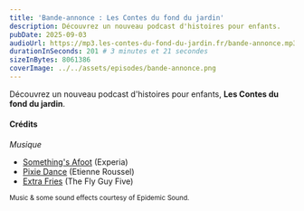 ```yaml
---
title: 'Bande-annonce : Les Contes du fond du jardin'
description: Découvrez un nouveau podcast d'histoires pour enfants.
pubDate: 2025-09-03
audioUrl: https://mp3.les-contes-du-fond-du-jardin.fr/bande-annonce.mp3
durationInSeconds: 201 # 3 minutes et 21 secondes
sizeInBytes: 8061386
coverImage: ../../assets/episodes/bande-annonce.png
---
```


Découvrez un nouveau podcast d'histoires pour enfants, **Les Contes du fond du jardin**.

#### Crédits

_Musique_

- [Something's Afoot](https://www.epidemicsound.com/track/bbpPugAl1s/) (Experia)
- [Pixie Dance](https://www.epidemicsound.com/track/plqECaPX4T/) (Etienne Roussel)
- [Extra Fries](https://www.epidemicsound.com/track/LFmOjKTPLo/) (The Fly Guy Five)

<small>Music & some sound effects courtesy of Epidemic Sound.</small>
